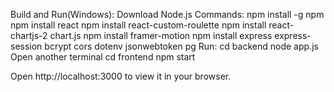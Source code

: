 Build and Run(Windows):
		  Download Node.js
		  Commands:
    npm install -g npm
    npm install react
    npm install react-custom-roulette
    npm install react-chartjs-2 chart.js
    npm install framer-motion
		    npm install express express-session bcrypt cors dotenv jsonwebtoken pg
Run:
    cd backend
    node app.js
	Open another terminal
		cd frontend
		npm start

Open http://localhost:3000 to view it in your browser.
